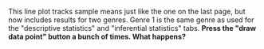 This line plot tracks sample means just like the one on the last page, but now includes results for two genres. 
Genre 1 is the same genre as used for the "descriptive statistics" and "inferential statistics" tabs. 
**Press the "draw data point" button a bunch of times. What happens?**